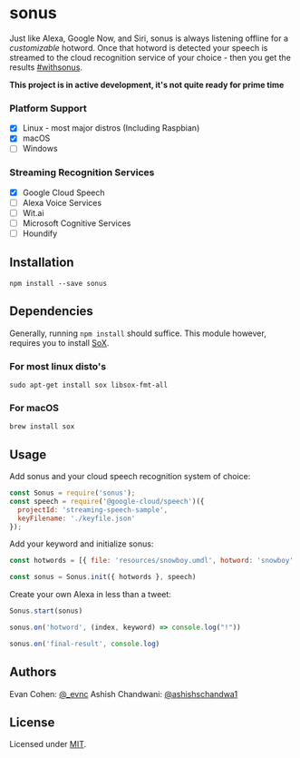 # sonus
Just like Alexa, Google Now, and Siri, sonus is always listening offline for a *customizable* hotword. Once that hotword is detected your speech is streamed to the cloud recognition service of your choice - then you get the results [#withsonus](https://twitter.com/hashtag/withsonus?src=github).

**This project is in active development, it's not quite ready for prime time**

### Platform Support 
- [X] Linux - most major distros (Including Raspbian)
- [X] macOS
- [ ] Windows

### Streaming Recognition Services

- [X] Google Cloud Speech
- [ ] Alexa Voice Services
- [ ] Wit.ai
- [ ] Microsoft Cognitive Services
- [ ] Houndify

## Installation

```
npm install --save sonus
```

## Dependencies

Generally, running `npm install` should suffice. This module however, requires you to install [SoX](http://sox.sourceforge.net).

### For most linux disto's
```
sudo apt-get install sox libsox-fmt-all
```

### For macOS
```
brew install sox
```

## Usage 

Add sonus and your cloud speech recognition system of choice:
``` javascript
const Sonus = require('sonus');
const speech = require('@google-cloud/speech')({
  projectId: 'streaming-speech-sample',
  keyFilename: './keyfile.json'
});
```

Add your keyword and initialize sonus:
``` javascript
const hotwords = [{ file: 'resources/snowboy.umdl', hotword: 'snowboy' }]

const sonus = Sonus.init({ hotwords }, speech)
```

Create your own Alexa in less than a tweet:
``` javascript
Sonus.start(sonus)

sonus.on('hotword', (index, keyword) => console.log("!"))

sonus.on('final-result', console.log)

```

## Authors
Evan Cohen: [@_evnc](https://twitter.com/_evnc)
Ashish Chandwani: [@ashishschandwa1](https://twitter.com/ashishschandwa1)

## License
Licensed under [MIT](https://github.com/evancohen/sonus/blob/master/LICENSE).
